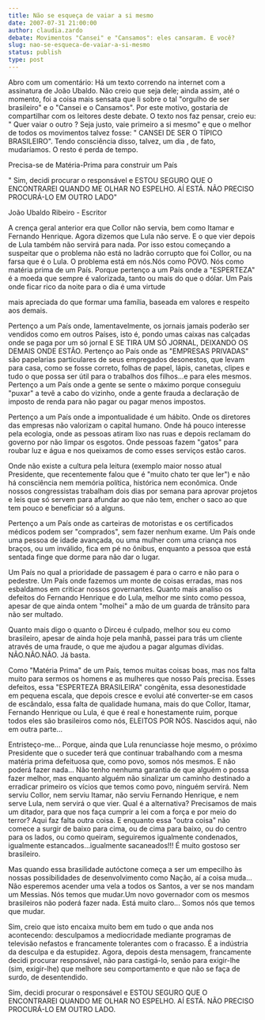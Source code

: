 ```yaml
---
title: Não se esqueça de vaiar a si mesmo
date: 2007-07-31 21:00:00
author: claudia.zardo
debate: Movimentos "Cansei" e "Cansamos": eles cansaram. E você?
slug: nao-se-esqueca-de-vaiar-a-si-mesmo
status: publish 
type: post
---
```


Abro com um comentário: Há um texto correndo na internet com a assinatura de João Ubaldo. Não creio que seja dele; ainda assim, até o momento, foi a coisa mais sensata que li sobre o tal "orgulho de ser brasileiro" e o "Cansei e o Cansamos". Por este motivo, gostaria de compartilhar com os leitores deste debate. O texto nos faz pensar, creio eu: " Quer vaiar o outro ? Seja justo, vaie primeiro a si mesmo" e que o melhor de todos os movimentos talvez fosse: " CANSEI DE SER O TÍPICO BRASILEIRO". Tendo consciência disso, talvez, um dia , de fato, mudaríamos. O resto é perda de tempo.  

Precisa-se de Matéria-Prima para construir um País  

  

" Sim, decidi procurar o responsável e ESTOU SEGURO QUE O ENCONTRAREI QUANDO ME OLHAR NO ESPELHO. AÍ ESTÁ. NÃO PRECISO PROCURÁ-LO EM OUTRO LADO"  

  

 João Ubaldo Ribeiro - Escritor  

  

A crença geral anterior era que Collor não servia, bem como Itamar e Fernando Henrique. Agora dizemos que Lula não serve. E o que vier depois de Lula também não servirá para nada. Por isso estou começando a suspeitar que o problema não está no ladrão corrupto que foi Collor, ou na farsa que é o Lula. O problema está em nós.Nós como POVO. Nós como matéria prima de um País. Porque pertenço a um País onde a "ESPERTEZA" é a moeda que sempre é valorizada, tanto ou mais do que o dólar. Um País onde ficar rico da noite para o dia é uma virtude  

 mais apreciada do que formar uma família, baseada em valores e respeito aos demais.  

  

Pertenço a um País onde, lamentavelmente, os jornais jamais poderão ser vendidos como em outros Países, isto é, pondo umas caixas nas calçadas onde se paga por um só jornal E SE TIRA UM SÓ JORNAL, DEIXANDO OS DEMAIS ONDE ESTÃO. Pertenço ao País onde as "EMPRESAS PRIVADAS" são papelarias particulares de seus empregados desonestos, que levam para casa, como se fosse correto, folhas de papel, lápis, canetas, clipes e tudo o que possa ser útil para o trabalhos dos filhos...e para eles mesmos. Pertenço a um País onde a gente se sente o máximo porque conseguiu "puxar" a tevê a cabo do vizinho, onde a gente frauda a declaração de imposto de renda para não pagar ou pagar menos impostos.  

  

Pertenço a um País onde a impontualidade é um hábito. Onde os diretores das empresas não valorizam o capital humano. Onde há pouco interesse pela ecologia, onde as pessoas atiram lixo nas ruas e depois reclamam do governo por não limpar os esgotos. Onde pessoas fazem "gatos" para roubar luz e água e nos queixamos de como esses serviços estão caros.  

  

Onde não existe a cultura pela leitura (exemplo maior nosso atual Presidente, que recentemente falou que é "muito chato ter que ler") e não há consciência nem memória política, histórica nem econômica. Onde nossos congressistas trabalham dois dias por semana para aprovar projetos e leis que só servem para afundar ao que não tem, encher o saco ao que tem pouco e beneficiar só a alguns.  

  

Pertenço a um País onde as carteiras de motoristas e os certificados médicos podem ser "comprados", sem fazer nenhum exame. Um País onde uma pessoa de idade avançada, ou uma mulher com uma criança nos braços, ou um inválido, fica em pé no ônibus, enquanto a pessoa que está sentada finge que dorme para não dar o lugar.  

  

Um País no qual a prioridade de passagem é para o carro e não para o pedestre. Um País onde fazemos um monte de coisas erradas, mas nos esbaldamos em criticar nossos governantes. Quanto mais analiso os defeitos do Fernando Henrique e do Lula, melhor me sinto como pessoa, apesar de que ainda ontem "molhei" a mão de um guarda de trânsito para não ser multado.  

  

  

Quanto mais digo o quanto o Dirceu é culpado, melhor sou eu como brasileiro, apesar de ainda hoje pela manhã, passei para trás um cliente através de uma fraude, o que me ajudou a pagar algumas dívidas. NÃO.NÃO.NÃO. Já basta.  

  

Como "Matéria Prima" de um País, temos muitas coisas boas, mas nos falta muito para sermos os homens e as mulheres que nosso País precisa. Esses defeitos, essa "ESPERTEZA BRASILEIRA" congênita, essa desonestidade em pequena escala, que depois cresce e evolui até converter-se em casos de escândalo, essa falta de qualidade humana, mais do que Collor, Itamar, Fernando Henrique ou Lula, é que é real e honestamente ruim, porque todos eles são brasileiros como nós, ELEITOS POR NÓS. Nascidos aqui, não em outra parte...  

  

Entristeço-me... Porque, ainda que Lula renunciasse hoje mesmo, o próximo Presidente que o suceder terá que continuar trabalhando com a mesma matéria prima defeituosa que, como povo, somos nós mesmos. E não poderá fazer nada... Não tenho nenhuma garantia de que alguém o possa fazer melhor, mas enquanto alguém não sinalizar um caminho destinado a erradicar primeiro os vícios que temos como povo, ninguém servirá. Nem serviu Collor, nem serviu Itamar, não serviu Fernando Henrique, e nem serve Lula, nem servirá o que vier. Qual é a alternativa? Precisamos de mais um ditador, para que nos faça cumprir a lei com a força e por meio do terror? Aqui faz falta outra coisa. E enquanto essa "outra coisa" não comece a surgir de baixo para cima, ou de cima para baixo, ou do centro para os lados, ou como queiram, seguiremos igualmente condenados, igualmente estancados...igualmente sacaneados!!! É muito gostoso ser brasileiro.  

  

 Mas quando essa brasilidade autóctone começa a ser um empecilho às nossas possibilidades de desenvolvimento como Nação, aí a coisa muda... Não esperemos acender uma vela a todos os Santos, a ver se nos mandam um Messias. Nós temos que mudar.Um novo governador com os mesmos brasileiros não poderá fazer nada. Está muito claro... Somos nós que temos que mudar.  

  

Sim, creio que isto encaixa muito bem em tudo o que anda nos acontecendo: desculpamos a mediocridade mediante programas de televisão nefastos e francamente tolerantes com o fracasso. É a indústria da desculpa e da estupidez. Agora, depois desta mensagem, francamente decidi procurar responsável, não para castigá-lo, senão para exigir-lhe (sim, exigir-lhe) que melhore seu comportamento e que não se faça de surdo, de desentendido.  

  

 Sim, decidi procurar o responsável e ESTOU SEGURO QUE O ENCONTRAREI QUANDO ME OLHAR NO ESPELHO. AÍ ESTÁ. NÃO PRECISO PROCURÁ-LO EM OUTRO LADO.
